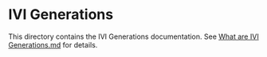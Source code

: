 # IVI Generations

This directory contains the IVI Generations documentation.  See [What are IVI Generations.md](./What%20are%20IVI%20Generations.md) for details.
